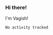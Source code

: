 ### Hi there!

I'm Vagish!

<!--START_SECTION:waka-->

```text
No activity tracked
```

<!--END_SECTION:waka-->
